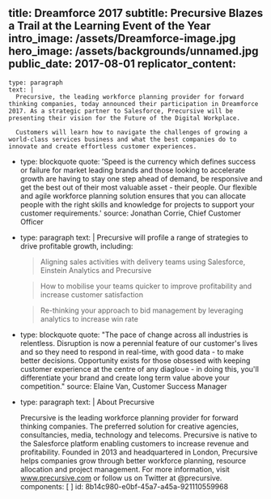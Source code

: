 title: Dreamforce 2017
subtitle: Precursive Blazes a Trail at the Learning Event of the Year
intro_image: /assets/Dreamforce-image.jpg
hero_image: /assets/backgrounds/unnamed.jpg
public_date: 2017-08-01
replicator_content:
  - 
    type: paragraph
    text: |
      Precursive, the leading workforce planning provider for forward thinking companies, today announced their participation in Dreamforce 2017. As a strategic partner to Salesforce, Precursive will be presenting their vision for the Future of the Digital Workplace.
      
      Customers will learn how to navigate the challenges of growing a world-class services business and what the best companies do to innovate and create effortless customer experiences.
  - 
    type: blockquote
    quote: 'Speed is the currency which defines success or failure for market leading brands and those looking to accelerate growth are having to stay one step ahead of demand, be responsive and get the best out of their most valuable asset - their people. Our flexible and agile workforce planning solution ensures that you can allocate people with the right skills and knowledge for projects to support your customer requirements.'
    source: Jonathan Corrie, Chief Customer Officer
  - 
    type: paragraph
    text: |
      Precursive will profile a range of strategies to drive profitable growth, including:
      
      > Aligning sales activities with delivery teams using Salesforce, Einstein Analytics and Precursive
      
      > How to mobilise your teams quicker to improve profitability and increase customer satisfaction
      
      > Re-thinking your approach to bid management by leveraging analytics to increase win rate
  - 
    type: blockquote
    quote: "The pace of change across all industries is relentless. Disruption is now a perennial feature of our customer's lives and so they need to respond in real-time, with good data - to make better decisions. Opportunity exists for those obsessed with keeping customer experience at the centre of any diagloue - in doing this, you'll differentiate your brand and create long term value above your competition."
    source: Elaine Van, Customer Success Manager
  - 
    type: paragraph
    text: |
      About Precursive
      
      Precursive is the leading workforce planning provider for forward thinking companies. The preferred solution for creative agencies, consultancies, media, technology and telecoms. Precursive is native to the Salesforce platform enabling customers to increase revenue and profitability.
      Founded in 2013 and headquartered in London, Precursive helps companies grow through better workforce planning, resource allocation and project management.
      For more information, visit www.precursive.com or follow us on Twitter at @precursive.
components: [ ]
id: 8b14c980-e0bf-45a7-a45a-921110559968
